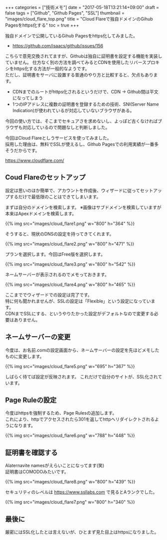 +++
categories = ["技術メモ"]
date = "2017-05-18T13:21:14+09:00"
draft = false
tags = ["Github", "Github Pages", "SSL"]
thumbnail = "images/cloud_flare_top.png"
title = "Cloud Flareで独自ドメインのGihub Pagesをhttps化する"
toc = true
+++

独自ドメインで公開しているGihub Pagesをhttps化してみました。

- https://github.com/isaacs/github/issues/156

こちらで意見交換されてますが、Githubは独自に証明書を設定する機能を実装していません。
仕方なく別の方法を調べてみるとCDNを使用したリバースプロキシをhttps化する方法が一般的なようです。  
ただし、証明書をサーバに設置する普通のやり方と比較すると、欠点もあります。

- CDNまでのルートがhttps化されるというだけで、CDN -> Github間は平文になってしまう  
- 1つのIPアドレスに複数の証明書を登録するための技術、SNI(Server Name Indication)が使われているが対応していないブラウザがある。

今回の使い方では、そこまでセキュアさを求めないし、よっぽど古くなければブラウザも対応しているので問題なしと判断しました。

今回はCloud Flareとしうサービスを使ってみました。  
採用した理由は、無料でSSLが使えるし、Github Pagesでの利用実績が一番多そうだからです。

https://www.cloudflare.com/

## Coud Flareのセットアップ

設定は思いのほか簡単で、アカウントを作成後、ウィザードに従ってセットアップするだけで最低限のことはできてしまいます。

まずは自分のドメインを検索します。 ※画像はサブドメインを検索していますが本来はApexドメインを検索します。

{{% img src="images/cloud_flare1.png" w="800" h="364" %}}

そうすると、現状のDNSの設定を持ってきてくれます。

{{% img src="images/cloud_flare2.png" w="800" h="471" %}}

プランを選択します。今回はFree版を選択します。

{{% img src="images/cloud_flare3.png" w="800" h="542" %}}

ネームサーバーが表示されるのでメモっておきます。

{{% img src="images/cloud_flare4.png" w="800" h="465" %}}

ここまででウィザードでの設定は完了です。  
特に何も聞かれませんが、SSLの設定は「Flexible」という設定になっています。  
CDNまでSSLにする、というやりたかった設定がデフォルトなので変更する必要はありません。

## ネームサーバーの変更

今度は、お名前.comの設定画面から、ネームサーバーの設定を先ほどメモしたものに変更します。

{{% img src="images/cloud_flare5.png" w="695" h="367" %}}

しばらく待てば設定が反映されます。
これだけで自分のサイトが、SSL化されています。

## Page Ruleの設定

今度はhttpsを強制するため、Page Rulesの追加します。  
これにより、httpでアクセスされたら301を返してhttpへリダイレクトされるようになります。

{{% img src="images/cloud_flare6.png" w="788" h="448" %}}

## 証明書を確認する

Alaternavite namesがえらいことになってます(笑)  
証明書はCOMODOみたいです。

{{% img src="images/cloud_flare8.png" w="800" h="439" %}}

セキュリティのレベルは https://www.ssllabs.com で見るとAランクでした。

{{% img src="images/cloud_flare7.png" w="800" h="340" %}}

## 最後に

厳密にはSSL化したとは言えないが、ひとまず見た目上はhttpsになりました。
